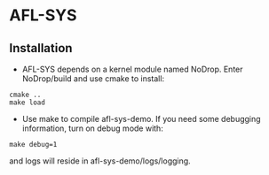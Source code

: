 # AFL-SYS

## Installation
* AFL-SYS depends on a kernel module named NoDrop. Enter NoDrop/build and use cmake to install:
```
cmake ..
make load
```
* Use make to compile afl-sys-demo. 
If you need some debugging information, turn on debug mode with: 
```
make debug=1
``` 
and logs will reside in afl-sys-demo/logs/logging.

